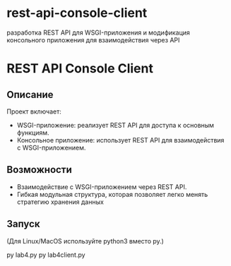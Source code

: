 # rest-api-console-client
разработка REST API для WSGI-приложения и модификация консольного приложения для взаимодействия через API
# REST API Console Client

## Описание
Проект включает:
- WSGI-приложение: реализует REST API для доступа к основным функциям.
- Консольное приложение: использует REST API для взаимодействия с WSGI-приложением.

## Возможности
- Взаимодействие с WSGI-приложением через REST API.
- Гибкая модульная структура, которая позволяет легко менять стратегию хранения данных

## Запуск
(Для Linux/MacOS используйте python3 вместо py.)

py lab4.py 
py lab4client.py 

